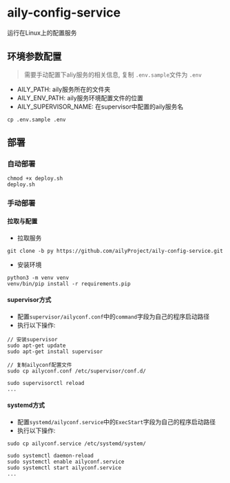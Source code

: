 # aily-config-service
运行在Linux上的配置服务


## 环境参数配置
> 需要手动配置下aliy服务的相关信息, 复制 `.env.sample`文件为 `.env`

- AILY_PATH: aily服务所在的文件夹
- AILY_ENV_PATH: aily服务环境配置文件的位置
- AILY_SUPERVISOR_NAME: 在supervisor中配置的aily服务名

```
cp .env.sample .env
```

## 部署
### 自动部署
```
chmod +x deploy.sh
deploy.sh
```

### 手动部署
#### 拉取与配置
- 拉取服务
```shell
git clone -b py https://github.com/ailyProject/aily-config-service.git
```

- 安装环境
```shell
python3 -m venv venv
venv/bin/pip install -r requirements.pip
```

#### supervisor方式
- 配置`supervisor/ailyconf.conf`中的`command`字段为自己的程序启动路径
- 执行以下操作:
```shell
// 安装supervisor
sudo apt-get update
sudo apt-get install supervisor

// 复制ailyconf配置文件
sudo cp ailyconf.conf /etc/supervisor/conf.d/

sudo supervisorctl reload
...
```

#### systemd方式
- 配置`systemd/ailyconf.service`中的`ExecStart`字段为自己的程序启动路径
- 执行以下操作:
```shell
sudo cp ailyconf.service /etc/systemd/system/

sudo systemctl daemon-reload
sudo systemctl enable ailyconf.service
sudo systemctl start ailyconf.service
...
```